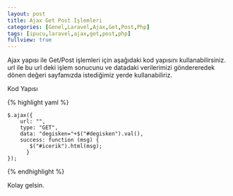 ```yaml
---
layout: post
title: Ajax Get Post İşlemleri
categories: [Genel,Laravel,Ajax,Get,Post,Php]
tags: [ipucu,laravel,ajax,get,post,php]
fullview: true
---
```


Ajax yapısı ile Get/Post işlemleri için aşağıdaki kod yapısını kullanabilirsiniz.
url ile bu url deki işlem sonucunu ve datadaki verilerimizi göndereredek dönen değeri sayfamızda istediğimiz
yerde kullanabiliriz.

Kod Yapısı

{% highlight yaml %}

    $.ajax({
        url: "",
        type: "GET",
        data: "degisken="+$("#degisken").val(),
        success: function (msg) {
           $("#icerik").html(msg);
          }
    });

{% endhighlight %}



Kolay gelsin.

